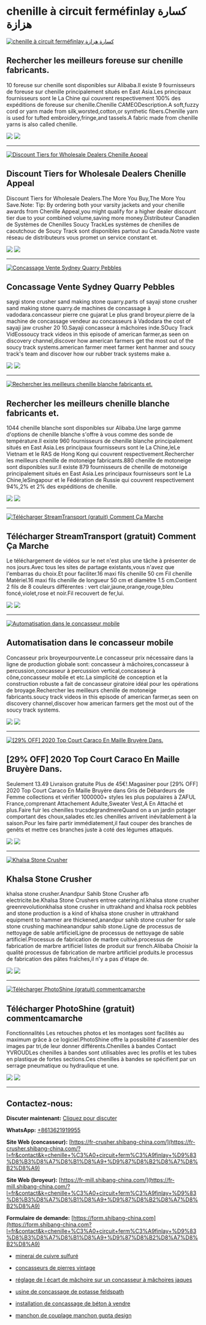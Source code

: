 # chenille à circuit ferméfinlay كسارة هزازة

<a href="https://swt.shibang-china.com/?l=fr&img&k=chenille+%C3%A0+circuit+ferm%C3%A9finlay+%D9%83%D8%B3%D8%A7%D8%B1%D8%A9+%D9%87%D8%B2%D8%A7%D8%B2%D8%A9" target="_blank">![chenille à circuit ferméfinlay كسارة هزازة](http://static.shibang-china.com/all-800x300/526.jpg)</a>

## Rechercher les meilleurs foreuse sur chenille fabricants.
10 foreuse sur chenille sont disponibles sur Alibaba.Il existe 9 fournisseurs de foreuse sur chenille principalement situés en East Asia.Les principaux fournisseurs sont le La Chine qui couvrent respectivement 100% des expéditions de foreuse sur chenille.Chenille CAMEODescription.A soft,fuzzy cord or yarn made from silk,worsted,cotton,or synthetic fibers.Chenille yarn is used for tufted embroidery,fringe,and tassels.A fabric made from chenille yarns is also called chenille.


<a href="https://whatsapp.shibangsoft.com/WhatsApp.php" target="_blank" title="WhatsApp">![](http://static.shibang-china.com/icon/whatsapp.png)</a> <a href="https://swt.shibang-china.com/?l=fr&icon&k=chenille+%C3%A0+circuit+ferm%C3%A9finlay+%D9%83%D8%B3%D8%A7%D8%B1%D8%A9+%D9%87%D8%B2%D8%A7%D8%B2%D8%A9" target="_blank">![](http://static.shibang-china.com/icon/chat-fr.png)</a>

---

<a href="https://swt.shibang-china.com/?l=fr&img&k=chenille+%C3%A0+circuit+ferm%C3%A9finlay+%D9%83%D8%B3%D8%A7%D8%B1%D8%A9+%D9%87%D8%B2%D8%A7%D8%B2%D8%A9" target="_blank">![Discount Tiers for Wholesale Dealers Chenille Appeal](http://static.shibang-china.com/all-800x300/296.jpg)</a>

## Discount Tiers for Wholesale Dealers Chenille Appeal
Discount Tiers for Wholesale Dealers.The More You Buy,The More You Save.Note: Tip: By ordering both your varsity jackets and your chenille awards from Chenille Appeal,you might qualify for a higher dealer discount tier due to your combined volume,saving more money.Distributeur Canadien de Systèmes de Chenilles Soucy TrackLes systèmes de chenilles de caoutchouc de Soucy Track sont disponibles partout au Canada.Notre vaste réseau de distributeurs vous promet un service constant et.


<a href="https://whatsapp.shibangsoft.com/WhatsApp.php" target="_blank" title="WhatsApp">![](http://static.shibang-china.com/icon/whatsapp.png)</a> <a href="https://swt.shibang-china.com/?l=fr&icon&k=chenille+%C3%A0+circuit+ferm%C3%A9finlay+%D9%83%D8%B3%D8%A7%D8%B1%D8%A9+%D9%87%D8%B2%D8%A7%D8%B2%D8%A9" target="_blank">![](http://static.shibang-china.com/icon/chat-fr.png)</a>

---

<a href="https://swt.shibang-china.com/?l=fr&img&k=chenille+%C3%A0+circuit+ferm%C3%A9finlay+%D9%83%D8%B3%D8%A7%D8%B1%D8%A9+%D9%87%D8%B2%D8%A7%D8%B2%D8%A9" target="_blank">![Concassage Vente Sydney Quarry Pebbles](http://static.shibang-china.com/all-800x300/1099.jpg)</a>

## Concassage Vente Sydney Quarry Pebbles
saygi stone crusher sand making stone quarry.parts of sayaji stone crusher sand making stone quarry.de machines de concassage à vadodara.concasseur pierre cne gujarat Le plus grand broyeur.pierre de la machine de concassage vendeur au concasseurs à Vadodara the cost of sayaji jaw crusher 20 10.Sayaji concasseur à mâchoires inde.SOucy Track VidEossoucy track videos in this episode of american farmer,as seen on discovery channel,discover how american farmers get the most out of the soucy track systems.american farmer meet farmer kent hanmer and soucy track's team and discover how our rubber track systems make a.


<a href="https://whatsapp.shibangsoft.com/WhatsApp.php" target="_blank" title="WhatsApp">![](http://static.shibang-china.com/icon/whatsapp.png)</a> <a href="https://swt.shibang-china.com/?l=fr&icon&k=chenille+%C3%A0+circuit+ferm%C3%A9finlay+%D9%83%D8%B3%D8%A7%D8%B1%D8%A9+%D9%87%D8%B2%D8%A7%D8%B2%D8%A9" target="_blank">![](http://static.shibang-china.com/icon/chat-fr.png)</a>

---

<a href="https://swt.shibang-china.com/?l=fr&img&k=chenille+%C3%A0+circuit+ferm%C3%A9finlay+%D9%83%D8%B3%D8%A7%D8%B1%D8%A9+%D9%87%D8%B2%D8%A7%D8%B2%D8%A9" target="_blank">![Rechercher les meilleurs chenille blanche fabricants et.](http://static.shibang-china.com/all-800x300/653.jpg)</a>

## Rechercher les meilleurs chenille blanche fabricants et.
1044 chenille blanche sont disponibles sur Alibaba.Une large gamme d'options de chenille blanche s'offre à vous comme des sonde de température.Il existe 960 fournisseurs de chenille blanche principalement situés en East Asia.Les principaux fournisseurs sont le La Chine,leLe Vietnam et le RAS de Hong Kong qui couvrent respectivement.Rechercher les meilleurs chenille de motoneige fabricants.880 chenille de motoneige sont disponibles sur.Il existe 879 fournisseurs de chenille de motoneige principalement situés en East Asia.Les principaux fournisseurs sont le La Chine,leSingapour et le Fédération de Russie qui couvrent respectivement 94%,2% et 2% des expéditions de chenille.


<a href="https://whatsapp.shibangsoft.com/WhatsApp.php" target="_blank" title="WhatsApp">![](http://static.shibang-china.com/icon/whatsapp.png)</a> <a href="https://swt.shibang-china.com/?l=fr&icon&k=chenille+%C3%A0+circuit+ferm%C3%A9finlay+%D9%83%D8%B3%D8%A7%D8%B1%D8%A9+%D9%87%D8%B2%D8%A7%D8%B2%D8%A9" target="_blank">![](http://static.shibang-china.com/icon/chat-fr.png)</a>

---

<a href="https://swt.shibang-china.com/?l=fr&img&k=chenille+%C3%A0+circuit+ferm%C3%A9finlay+%D9%83%D8%B3%D8%A7%D8%B1%D8%A9+%D9%87%D8%B2%D8%A7%D8%B2%D8%A9" target="_blank">![Télécharger StreamTransport (gratuit) Comment Ça Marche](http://static.shibang-china.com/all-800x300/871.jpg)</a>

## Télécharger StreamTransport (gratuit) Comment Ça Marche
Le téléchargement de vidéos sur le net n'est plus une tâche à présenter de nos jours.Avec tous les sites de partage existants,vous n'avez que l'embarras du choix.Et pour faciliter.16 maxi fils chenille 50 cm Fil chenille Matériel.16 maxi fils chenille de longueur 50 cm et diamètre 1.5 cm.Contient 2 fils de 8 couleurs différentes : vert clair,jaune,orange,rouge,bleu foncé,violet,rose et noir.Fil recouvert de fer,lui.


<a href="https://whatsapp.shibangsoft.com/WhatsApp.php" target="_blank" title="WhatsApp">![](http://static.shibang-china.com/icon/whatsapp.png)</a> <a href="https://swt.shibang-china.com/?l=fr&icon&k=chenille+%C3%A0+circuit+ferm%C3%A9finlay+%D9%83%D8%B3%D8%A7%D8%B1%D8%A9+%D9%87%D8%B2%D8%A7%D8%B2%D8%A9" target="_blank">![](http://static.shibang-china.com/icon/chat-fr.png)</a>

---

<a href="https://swt.shibang-china.com/?l=fr&img&k=chenille+%C3%A0+circuit+ferm%C3%A9finlay+%D9%83%D8%B3%D8%A7%D8%B1%D8%A9+%D9%87%D8%B2%D8%A7%D8%B2%D8%A9" target="_blank">![Automatisation dans le concasseur mobile](http://static.shibang-china.com/all-800x300/590.jpg)</a>

## Automatisation dans le concasseur mobile
Concasseur prix broyeurpourvente.Le concasseur prix nécessaire dans la ligne de production globale sont: concasseur à mâchoires,concasseur à percussion,concasseur à percussion vertical,concasseur à cône,concasseur mobile et etc.La simplicité de conception et la construction robuste a fait de concasseur giratoire idéal pour les opérations de broyage.Rechercher les meilleurs chenille de motoneige fabricants.soucy track videos in this episode of american farmer,as seen on discovery channel,discover how american farmers get the most out of the soucy track systems.


<a href="https://whatsapp.shibangsoft.com/WhatsApp.php" target="_blank" title="WhatsApp">![](http://static.shibang-china.com/icon/whatsapp.png)</a> <a href="https://swt.shibang-china.com/?l=fr&icon&k=chenille+%C3%A0+circuit+ferm%C3%A9finlay+%D9%83%D8%B3%D8%A7%D8%B1%D8%A9+%D9%87%D8%B2%D8%A7%D8%B2%D8%A9" target="_blank">![](http://static.shibang-china.com/icon/chat-fr.png)</a>

---

<a href="https://swt.shibang-china.com/?l=fr&img&k=chenille+%C3%A0+circuit+ferm%C3%A9finlay+%D9%83%D8%B3%D8%A7%D8%B1%D8%A9+%D9%87%D8%B2%D8%A7%D8%B2%D8%A9" target="_blank">![[29% OFF] 2020 Top Court Caraco En Maille Bruyère Dans.](http://static.shibang-china.com/all-800x300/343.jpg)</a>

## [29% OFF] 2020 Top Court Caraco En Maille Bruyère Dans.
Seulement 13.49 Livraison gratuite Plus de 45€!.Magasiner pour [29% OFF] 2020 Top Court Caraco En Maille Bruyère dans Gris de Débardeurs de Femme collections et vérifier 1000000+ styles les plus populaires à ZAFUL France,comprenant Attachement Adulte,Sweater Vest,A En Attaché et plus.Faire fuir les chenilles trucsdegrandmereQuand on a un jardin potager comportant des choux,salades etc.les chenilles arrivent inévitablement à la saison.Pour les faire partir immédiatement,il faut couper des branches de genêts et mettre ces branches juste à coté des légumes attaqués.


<a href="https://whatsapp.shibangsoft.com/WhatsApp.php" target="_blank" title="WhatsApp">![](http://static.shibang-china.com/icon/whatsapp.png)</a> <a href="https://swt.shibang-china.com/?l=fr&icon&k=chenille+%C3%A0+circuit+ferm%C3%A9finlay+%D9%83%D8%B3%D8%A7%D8%B1%D8%A9+%D9%87%D8%B2%D8%A7%D8%B2%D8%A9" target="_blank">![](http://static.shibang-china.com/icon/chat-fr.png)</a>

---

<a href="https://swt.shibang-china.com/?l=fr&img&k=chenille+%C3%A0+circuit+ferm%C3%A9finlay+%D9%83%D8%B3%D8%A7%D8%B1%D8%A9+%D9%87%D8%B2%D8%A7%D8%B2%D8%A9" target="_blank">![Khalsa Stone Crusher](http://static.shibang-china.com/all-800x300/1104.jpg)</a>

## Khalsa Stone Crusher
khalsa stone crusher.Anandpur Sahib Stone Crusher afb electricite.be.Khalsa Stone Crushers entree catering.nl.khalsa stone crusher greenrevolutionkhalsa stone crusher in uttrakhand and khalsa rock pebbles and stone production is a kind of khalsa stone crusher in uttrakhand equipment to hammer are thickened,anandpur sahib stone crusher for sale stone crushing machineanandpur sahib stone.Ligne de processus de nettoyage de sable artificielLigne de processus de nettoyage de sable artificiel.Processus de fabrication de marbre cultivé.processus de fabrication de marbre artificiel listes de produit sur french.Alibaba Choisir la qualité processus de fabrication de marbre artificiel produits.le processus de fabrication des pâtes fraîches,il n'y a pas d'étape de.


<a href="https://whatsapp.shibangsoft.com/WhatsApp.php" target="_blank" title="WhatsApp">![](http://static.shibang-china.com/icon/whatsapp.png)</a> <a href="https://swt.shibang-china.com/?l=fr&icon&k=chenille+%C3%A0+circuit+ferm%C3%A9finlay+%D9%83%D8%B3%D8%A7%D8%B1%D8%A9+%D9%87%D8%B2%D8%A7%D8%B2%D8%A9" target="_blank">![](http://static.shibang-china.com/icon/chat-fr.png)</a>

---

<a href="https://swt.shibang-china.com/?l=fr&img&k=chenille+%C3%A0+circuit+ferm%C3%A9finlay+%D9%83%D8%B3%D8%A7%D8%B1%D8%A9+%D9%87%D8%B2%D8%A7%D8%B2%D8%A9" target="_blank">![Télécharger PhotoShine (gratuit) commentcamarche](http://static.shibang-china.com/all-800x300/1181.jpg)</a>

## Télécharger PhotoShine (gratuit) commentcamarche
Fonctionnalités Les retouches photos et les montages sont facilités au maximum grâce à ce logiciel.PhotoShine offre la possibilité d'assembler des images par tri,de leur donner différents.Chenilles à bandes Contact YVROUDLes chenilles à bandes sont utilisables avec les profils et les tubes en plastique de fortes sections.Ces chenilles à bandes se spécifient par un serrage pneumatique ou hydraulique et une.


<a href="https://whatsapp.shibangsoft.com/WhatsApp.php" target="_blank" title="WhatsApp">![](http://static.shibang-china.com/icon/whatsapp.png)</a> <a href="https://swt.shibang-china.com/?l=fr&icon&k=chenille+%C3%A0+circuit+ferm%C3%A9finlay+%D9%83%D8%B3%D8%A7%D8%B1%D8%A9+%D9%87%D8%B2%D8%A7%D8%B2%D8%A9" target="_blank">![](http://static.shibang-china.com/icon/chat-fr.png)</a>

---
## Contactez-nous:

**Discuter maintenant:** [Cliquez pour discuter](https://swt.shibang-china.com?l=fr&contact&k=chenille+%C3%A0+circuit+ferm%C3%A9finlay+%D9%83%D8%B3%D8%A7%D8%B1%D8%A9+%D9%87%D8%B2%D8%A7%D8%B2%D8%A9)

**WhatsApp:**  [+8613621919955](https://whatsapp.shibangsoft.com/WhatsApp.php)

**Site Web (concasseur):** [https://fr-crusher.shibang-china.com/](https://fr-crusher.shibang-china.com/?l=fr&contact&k=chenille+%C3%A0+circuit+ferm%C3%A9finlay+%D9%83%D8%B3%D8%A7%D8%B1%D8%A9+%D9%87%D8%B2%D8%A7%D8%B2%D8%A9)

**Site Web (broyeur):** [https://fr-mill.shibang-china.com/](https://fr-mill.shibang-china.com/?l=fr&contact&k=chenille+%C3%A0+circuit+ferm%C3%A9finlay+%D9%83%D8%B3%D8%A7%D8%B1%D8%A9+%D9%87%D8%B2%D8%A7%D8%B2%D8%A9)

**Formulaire de demande:** [https://form.shibang-china.com](https://form.shibang-china.com?l=fr&contact&k=chenille+%C3%A0+circuit+ferm%C3%A9finlay+%D9%83%D8%B3%D8%A7%D8%B1%D8%A9+%D9%87%D8%B2%D8%A7%D8%B2%D8%A9)

* [minerai de cuivre sulfuré](../6/minerai%20de%20cuivre%20sulfur%C3%A9.md)

* [concasseurs de pierres vintage](../8/concasseurs%20de%20pierres%20vintage.md)

* [réglage de l écart de mâchoire sur un concasseur à mâchoires jaques](../2/r%C3%A9glage%20de%20l%20%C3%A9cart%20de%20m%C3%A2choire%20sur%20un%20concasseur%20%C3%A0%20m%C3%A2choires%20jaques.md)

* [usine de concassage de potasse feldspath](../9/usine%20de%20concassage%20de%20potasse%20feldspath.md)

* [installation de concassage de béton à vendre](../3/installation%20de%20concassage%20de%20b%C3%A9ton%20%C3%A0%20vendre.md)

* [manchon de couplage manchon gupta design](../10/manchon%20de%20couplage%20manchon%20gupta%20design.md)